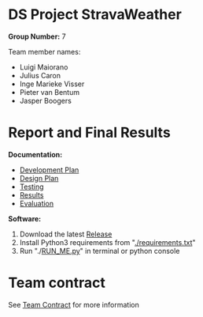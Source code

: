 # **DS Project StravaWeather**
<!--

## Coverage requirements to contribute
[![coverage report](https://gitlab.ewi.tudelft.nl/ti3115tu-2019/group-20/badges/Development/coverage.svg)](https://gitlab.ewi.tudelft.nl/ti3115tu-2019/group-20/commits/Development)


## Build status
[![build status](https:/ti3115tu-2019/group-20/badges/Development/gitlab.ewi.tudelft.nl/pipeline.svg)](https://gitlab.ewi.tudelft.nl/ti3115tu-2019/group-20/commits/Development)

-->

**Group Number:** 7

Team member names:
*   Luigi Maiorano
*   Julius Caron
*   Inge Marieke Visser
*   Pieter van Bentum
*   Jasper Boogers


# Report and Final Results

**Documentation:**

- [Development Plan](https://gitlab.ewi.tudelft.nl/ewi3615tu/2019-2020/data/ewi3615tu-ds7/ewi3615tu-ds7/blob/master/Documentation/Development%20Plan.md)
- [Design Plan](https://gitlab.ewi.tudelft.nl/ewi3615tu/2019-2020/data/ewi3615tu-ds7/ewi3615tu-ds7/blob/master/Documentation/Design%20plan/Design%20plan.md)
- [Testing](https://gitlab.ewi.tudelft.nl/ewi3615tu/2019-2020/data/ewi3615tu-ds7/ewi3615tu-ds7/blob/master/Documentation/Testing.md0)
- [Results](https://gitlab.ewi.tudelft.nl/ewi3615tu/2019-2020/data/ewi3615tu-ds7/ewi3615tu-ds7/blob/master/Documentation/results.md)
- [Evaluation](https://gitlab.ewi.tudelft.nl/ewi3615tu/2019-2020/data/ewi3615tu-ds7/ewi3615tu-ds7/blob/master/Documentation/Evaluation.md)

**Software:**

1) Download the latest [Release][releases]
2) Install Python3 requirements from "[./requirements.txt][reqs]" 
3) Run "./[RUN_ME.py][run]" in terminal or python console



# Team contract

See [Team Contract][contract] for more information

[releases]: https://gitlab.ewi.tudelft.nl/ewi3615tu/2019-2020/data/ewi3615tu-ds7/ewi3615tu-ds7/-/releases
[run]: https://gitlab.ewi.tudelft.nl/ewi3615tu/2019-2020/data/ewi3615tu-ds7/ewi3615tu-ds7/blob/master/RUN_ME.py
[main]: https://gitlab.ewi.tudelft.nl/ewi3615tu/2019-2020/data/ewi3615tu-ds7/ewi3615tu-ds7/blob/master/Project/main.py
[reqs]: https://gitlab.ewi.tudelft.nl/ewi3615tu/2019-2020/data/ewi3615tu-ds7/ewi3615tu-ds7/blob/master/requirements.txt
[contract]: https://gitlab.ewi.tudelft.nl/ewi3615tu/2019-2020/data/ewi3615tu-ds7/ewi3615tu-ds7/blob/master/Documentation/Team%20Contract.md